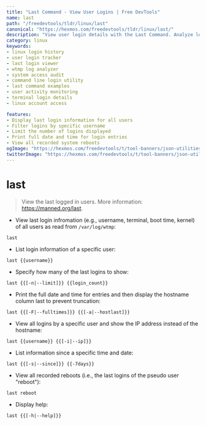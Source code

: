 ```yaml
---
title: "Last Command - View User Logins | Free DevTools"
name: last
path: "/freedevtools/tldr/linux/last"
canonical: "https://hexmos.com/freedevtools/tldr/linux/last/"
description: "View user login details with the Last Command. Analyze login history, track user activity and audit system access effectively. Free online tool, no registration required."
category: linux
keywords:
- linux login history
- user login tracker
- last login viewer
- wtmp log analyzer
- system access audit
- command line login utility
- last command examples
- user activity monitoring
- terminal login details
- linux account access

features:
- Display last login information for all users
- Filter logins by specific username
- Limit the number of logins displayed
- Print full date and time for login entries
- View all recorded system reboots
ogImage: "https://hexmos.com/freedevtools/t/tool-banners/json-utilities-banner.png"
twitterImage: "https://hexmos.com/freedevtools/t/tool-banners/json-utilities-banner.png"
---
```


# last

> View the last logged in users.
> More information: <https://manned.org/last>.

- View last login infromation (e.g., username, terminal, boot time, kernel) of all users as read from `/var/log/wtmp`:

`last`

- List login information of a specific user:

`last {{username}}`

- Specify how many of the last logins to show:

`last {{[-n|--limit]}} {{login_count}}`

- Print the full date and time for entries and then display the hostname column last to prevent truncation:

`last {{[-F|--fulltimes]}} {{[-a|--hostlast]}}`

- View all logins by a specific user and show the IP address instead of the hostname:

`last {{username}} {{[-i|--ip]}}`

- List information since a specific time and date:

`last {{[-s|--since]}} {{-7days}}`

- View all recorded reboots (i.e., the last logins of the pseudo user "reboot"):

`last reboot`

- Display help:

`last {{[-h|--help]}}`
